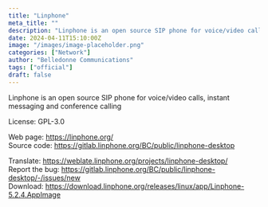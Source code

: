 ```yaml
---
title: "Linphone"
meta_title: ""
description: "Linphone is an open source SIP phone for voice/video calls, instant messaging and conference calling"
date: 2024-04-11T15:10:00Z
image: "/images/image-placeholder.png"
categories: ["Network"]
author: "Belledonne Communications"
tags: ["official"]
draft: false
---
```


Linphone is an open source SIP phone for voice/video calls, instant messaging and conference calling

License: GPL-3.0

Web page: https://linphone.org/  
Source code: https://gitlab.linphone.org/BC/public/linphone-desktop

Translate: https://weblate.linphone.org/projects/linphone-desktop/  
Report the bug: https://gitlab.linphone.org/BC/public/linphone-desktop/-/issues/new  
Download: https://download.linphone.org/releases/linux/app/Linphone-5.2.4.AppImage
